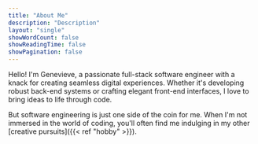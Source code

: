 ```yaml
---
title: "About Me"
description: "Description"
layout: "single"
showWordCount: false
showReadingTime: false
showPagination: false
---
```


Hello! I'm Genevieve, a passionate full-stack software engineer with a knack for creating seamless digital experiences. Whether it's developing robust back-end systems or crafting elegant front-end interfaces, I love to bring ideas to life through code.

But software engineering is just one side of the coin for me. When I'm not immersed in the world of coding, you'll often find me indulging in my other [creative pursuits]({{< ref "hobby" >}}).
